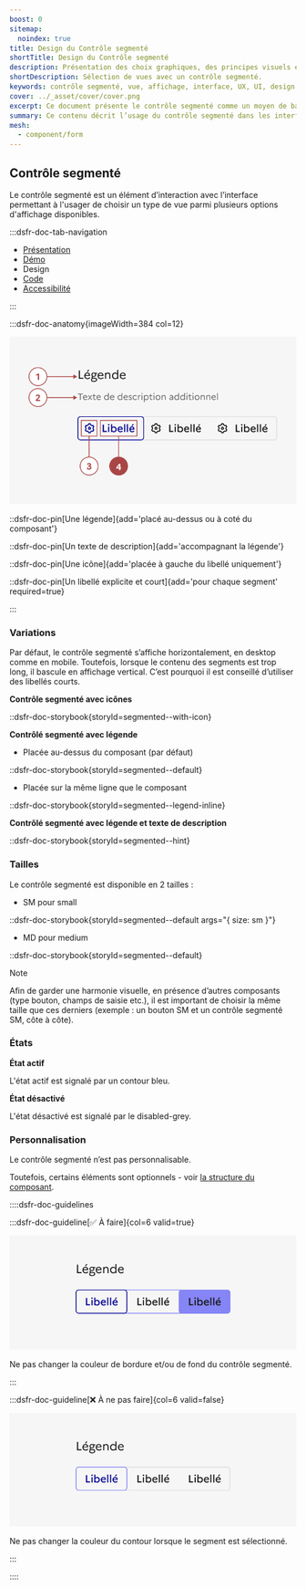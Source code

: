 ```yaml
---
boost: 0
sitemap:
  noindex: true
title: Design du Contrôle segmenté
shortTitle: Design du Contrôle segmenté
description: Présentation des choix graphiques, des principes visuels et des variantes disponibles du composant Contrôle segmenté.
shortDescription: Sélection de vues avec un contrôle segmenté.
keywords: contrôle segmenté, vue, affichage, interface, UX, UI, design system, libellé, navigation, accessibilité
cover: ../_asset/cover/cover.png
excerpt: Ce document présente le contrôle segmenté comme un moyen de basculer entre différentes vues d’un même contenu tout en assurant clarté et cohérence dans l’interface.
summary: Ce contenu décrit l’usage du contrôle segmenté dans les interfaces pour permettre à l’usager de basculer entre plusieurs types d’affichage d’un même contenu, comme une vue en liste ou en carte. Il insiste sur les bonnes pratiques à respecter telles que la limitation du nombre de segments, la nécessité d’un libellé clair pour chaque option et l’obligation d’une valeur par défaut. Ce guide s’adresse aux concepteurs et développeurs souhaitant garantir une navigation fluide, explicite et accessible.
mesh:
  - component/form
---
```


## Contrôle segmenté

Le contrôle segmenté est un élément d’interaction avec l’interface permettant à l'usager de choisir un type de vue parmi plusieurs options d'affichage disponibles.

:::dsfr-doc-tab-navigation

- [Présentation](../index.md)
- [Démo](../demo/index.md)
- Design
- [Code](../code/index.md)
- [Accessibilité](../accessibility/index.md)

:::

:::dsfr-doc-anatomy{imageWidth=384 col=12}

![Anatomie du contrôle segmenté](../_asset/anatomy/anatomy-1.png)

::dsfr-doc-pin[Une légende]{add='placé au-dessus ou à coté du composant'}

::dsfr-doc-pin[Un texte de description]{add='accompagnant la légende'}

::dsfr-doc-pin[Une icône]{add='placée à gauche du libellé uniquement'}

::dsfr-doc-pin[Un libellé explicite et court]{add='pour chaque segment' required=true}

:::

### Variations

Par défaut, le contrôle segmenté s’affiche horizontalement, en desktop comme en mobile. Toutefois, lorsque le contenu des segments est trop long, il bascule en affichage vertical. C’est pourquoi il est conseillé d’utiliser des libellés courts.

**Contrôle segmenté avec icônes**

::dsfr-doc-storybook{storyId=segmented--with-icon}

**Contrôlé segmenté avec légende**

- Placée au-dessus du composant (par défaut)

::dsfr-doc-storybook{storyId=segmented--default}

- Placée sur la même ligne que le composant

::dsfr-doc-storybook{storyId=segmented--legend-inline}

**Contrôlé segmenté avec légende et texte de description**

::dsfr-doc-storybook{storyId=segmented--hint}

### Tailles

Le contrôle segmenté est disponible en 2 tailles :

- SM pour small

::dsfr-doc-storybook{storyId=segmented--default args="{ size: sm }"}

- MD pour medium

::dsfr-doc-storybook{storyId=segmented--default}

> [!NOTE]
> Afin de garder une harmonie visuelle, en présence d’autres composants (type bouton, champs de saisie etc.), il est important de choisir la même taille que ces derniers (exemple : un bouton SM et un contrôle segmenté SM, côte à côte).

### États

**État actif**

L'état actif est signalé par un contour bleu.

**État désactivé**

L'état désactivé est signalé par le disabled-grey.

### Personnalisation

Le contrôle segmenté n’est pas personnalisable.

Toutefois, certains éléments sont optionnels - voir [la structure du composant](../../../../segmented/_part/doc/index.md).

::::dsfr-doc-guidelines

:::dsfr-doc-guideline[✅ À faire]{col=6 valid=true}

![](../_asset/custom/dont-1.png)

Ne pas changer la couleur de bordure et/ou de fond du contrôle segmenté.

:::

:::dsfr-doc-guideline[❌ À ne pas faire]{col=6 valid=false}

![](../_asset/custom/dont-2.png)

Ne pas changer la couleur du contour lorsque le segment est sélectionné.

:::

::::
